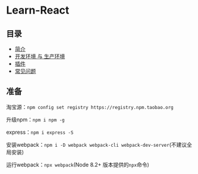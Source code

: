 # Learn-React

## 目录

- [简介](./docs/简介.md)
- [开发环境 与 生产环境](./docs/环境.md)
- [插件](./docs/插件.md)
- [常见问题](./docs/常见问题.md)

## 准备

淘宝源：`npm config set registry https://registry.npm.taobao.org`

升级npm：`npm i npm -g`

express：`npm i express -S`

安装webpack：`npm i -D webpack webpack-cli webpack-dev-server`(不建议全局安装)

运行webpack：`npx webpack`(Node 8.2+ 版本提供的`npx`命令)